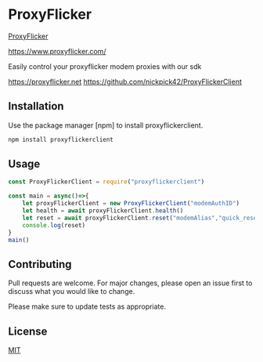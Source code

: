 # ProxyFlicker 
[ProxyFlicker](https://www.proxyflicker.com/)

https://www.proxyflicker.com/


Easily control your proxyflicker modem proxies with our sdk

https://proxyflicker.net
https://github.com/nickpick42/ProxyFlickerClient

## Installation

Use the package manager [npm] to install proxyflickerclient.

```bash
npm install proxyflickerclient
```

## Usage

```JavaScript
const ProxyFlickerClient = require("proxyflickerclient")

const main = async()=>{
    let proxyFlickerClient = new ProxyFlickerClient("modemAuthID")
    let health = await proxyFlickerClient.health()
    let reset = await proxyFlickerClient.reset("modemAlias","quick_reset")
    console.log(reset)
}
main()
```
## Contributing
Pull requests are welcome. For major changes, please open an issue first to discuss what you would like to change.

Please make sure to update tests as appropriate.

## License
[MIT](https://choosealicense.com/licenses/mit/)
